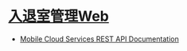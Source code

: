 # [入退室管理Web](http://entryandexitmgr2.mybluemix.net/EntryAndExitMgr2/EntryAndExitMgr2)

+ [Mobile Cloud Services REST API Documentation](https://mobile.ng.bluemix.net/mbaas-api/#!/data)
